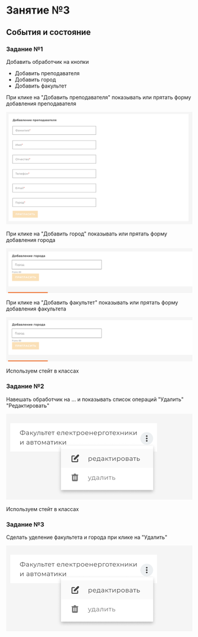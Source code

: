 # Занятие №3

## События и состояние

### Задание №1

Добавить обработчик на кнопки 

- Добавить преподавателя
- Добавить город
- Добавить факультет

При клике на "Добавить преподавателя" показывать или прятать форму добавления преподавателя

![tutorForm](/images/tutorForm.png)


При клике на "Добавить город" показывать или прятать форму добавления города

![cityForm](/images/cityForm.png)


При клике на "Добавить факультет" показывать или прятать форму добавления факультета

![cityForm](/images/cityForm.png)

Используем стейт в классах

### Задание №2

Навешать обработчик на ... и показывать список операций "Удалить" "Редактировать"

![dropdown](/images/dropdown.png)

Используем стейт в классах

### Задание №3 

Сделать уделение факультета и города при клике на "Удалить" 

![dropdown](/images/dropdown.png)

